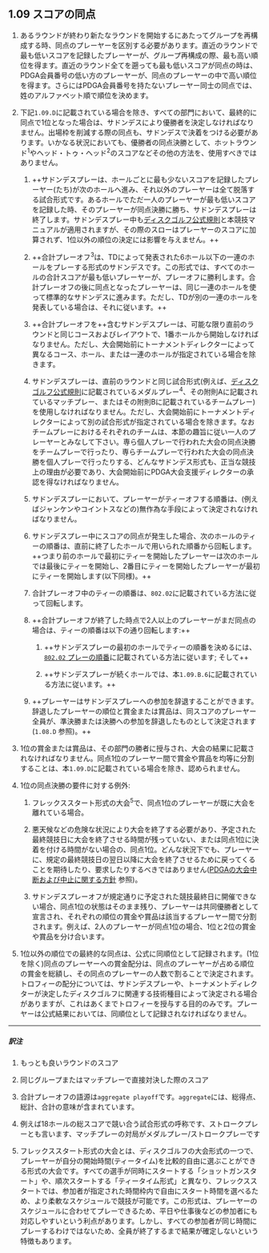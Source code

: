 ## 1.09 スコアの同点

1. あるラウンドが終わり新たなラウンドを開始するにあたってグループを再構成する時、同点のプレーヤーを区別する必要があります。直近のラウンドで最も低いスコアを記録したプレーヤーが、グループ再構成の際、最も高い順位を得ます。直近のラウンド全てを遡っても最も低いスコアが同点の時は、PDGA会員番号の低い方のプレーヤーが、同点のプレーヤーの中で高い順位を得ます。さらにはPDGA会員番号を持たないプレーヤー同士の同点では、姓のアルファベット順で順位を決めます。

1. 下記`1.09.D`に記載されている場合を除き、すべての部門において、最終的に同点で1位となった場合は、サドンデスにより優勝者を決定しなければなりません。出場枠を削減する際の同点も、サドンデスで決着をつける必要があります。いかなる状況においても、優勝者の同点決勝として、ホットラウンド<sup>1</sup>やヘッド・トゥ・ヘッド<sup>2</sup>のスコアなどその他の方法を、使用すべきではありません。

    1. ++サドンデスプレーは、ホールごとに最も少ないスコアを記録したプレーヤー(たち)が次のホールへ進み、それ以外のプレーヤーは全て脱落する試合形式です。あるホールでただ一人のプレーヤーが最も低いスコアを記録した時、そのプレーヤーが同点決勝に勝ち、サドンデスプレーは終了します。サドンデスプレー中も[ディスクゴルフ公式規則]()と本競技マニュアルが適用されますが、その際のスローはプレーヤーのスコアに加算されず、1位以外の順位の決定には影響を与えません。++

    1. ++合計プレーオフ<sup>3</sup>は、TDによって発表された6ホール以下の一連のホールをプレーする形式のサドンデスです。この形式では、すべてのホールの合計スコアが最も低いプレーヤーが、プレーオフに勝利します。合計プレーオフの後に同点となったプレーヤーは、同じ一連のホールを使って標準的なサドンデスに進みます。ただし、TDが別の一連のホールを発表している場合は、それに従います。++

    1. ++合計プレーオフを++含むサドンデスプレーは、可能な限り直前のラウンドと同じコースおよびレイアウトで、1番ホールから開始しなければなりません。ただし、大会開始前にトーナメントディレクターによって異なるコース、ホール、または一連のホールが指定されている場合を除きます。

    1. サドンデスプレーは、直前のラウンドと同じ試合形式(例えば、[ディスクゴルフ公式規則]()に記載されているメダルプレー<sup>4</sup>、その附則Aに記載されているマッチプレー、またはその附則Bに記載されているチームプレー)を使用しなければなりません。ただし、大会開始前にトーナメントディレクターによって別の試合形式が指定されている場合を除きます。なおチームプレーにおけるそれぞれのチームは、本節の趣旨に従い一人のプレーヤーとみなして下さい。専ら個人プレーで行われた大会の同点決勝をチームプレーで行ったり、専らチームプレーで行われた大会の同点決勝を個人プレーで行ったりする、どんなサドンデス形式も、正当な競技上の理由が必要であり、大会開始前にPDGA大会支援ディレクターの承認を得なければなりません。

    1. サドンデスプレーにおいて、プレーヤーがティーオフする順番は、(例えばジャンケンやコイントスなどの)無作為な手段によって決定されなければなりません。

    1. サドンデスプレー中にスコアの同点が発生した場合、次のホールのティーの順番は、直前に終了したホールで用いられた順番から回転します。++つまり前のホールで最初にティーを開始したプレーヤーは次のホールでは最後にティーを開始し、2番目にティーを開始したプレーヤーが最初にティーを開始します(以下同様)。++

    1. 合計プレーオフ中のティーの順番は、`802.02`に記載されている方法に従って回転します。

    1. ++合計プレーオフが終了した時点で2人以上のプレーヤーがまだ同点の場合は、ティーの順番は以下の通り回転します:++

        1. ++サドンデスプレーの最初のホールでティーの順番を決めるには、[`802.02` プレーの順番]()に記載されている方法に従います; そして++

        1. ++サドンデスプレーが続くホールでは、本`1.09.B.6`に記載されている方法に従います。++

    1. ++プレーヤーはサドンデスプレーへの参加を辞退することができます。辞退したプレーヤーの順位と賞金または賞品は、同スコアのプレーヤー全員が、準決勝または決勝への参加を辞退したものとして決定されます(`1.08.D` 参照)。++

1. 1位の賞金または賞品は、その部門の勝者に授与され、大会の結果に記載されなければなりません。同点1位のプレーヤー間で賞金や賞品を均等に分割することは、本`1.09.D`に記載されている場合を除き、認められません。

1. 1位の同点決勝の要件に対する例外:

    1. フレックススタート形式の大会<sup>5</sup>で、同点1位のプレーヤーが既に大会を離れている場合。

    1. 悪天候などの危険な状況により大会を終了する必要があり、予定された最終競技日に大会を終了させる時間が残っていない、または同点1位に決着を付ける時間がない場合の、同点1位。どんな状況下でも、プレーヤーに、規定の最終競技日の翌日以降に大会を終了させるために戻ってくることを期待したり、要求したりするべきではありません([PDGAの大会中断および中止に関する方針]() 参照)。

    1. サドンデスプレーオフが規定通りに予定された競技最終日に開催できない場合、同点1位の状態はそのまま残り、プレーヤーは共同優勝者として宣言され、それぞれの順位の賞金や賞品は該当するプレーヤー間で分割されます。例えば、2人のプレーヤーが同点1位の場合、1位と2位の賞金や賞品を分け合います。

1. 1位以外の順位での最終的な同点は、公式に同順位として記録されます。(1位を除く)同点のプレーヤーへの賞金配分は、同点のプレーヤーが占める順位の賞金を総額し、その同点のプレーヤーの人数で割ることで決定されます。トロフィーの配分については、サドンデスプレーや、トーナメントディレクターが決定したディスクゴルフに関連する技術種目によって決定される場合がありますが、これはあくまでトロフィーを授与する目的のみです。プレーヤーは公式結果においては、同順位として記録されなければなりません。

___
##### 訳注
1. もっとも良いラウンドのスコア

1. 同じグループまたはマッチプレーで直接対決した際のスコア

1. 合計プレーオフの語源は`aggregate playoff`です。`aggregate`には、総得点、総計、合計の意味が含まれています。

1. 例えば18ホールの総スコアで競い合う試合形式の呼称です、ストロークプレーとも言います、マッチプレーの対局がメダルプレー/ストロークプレーです

1. フレックススタート形式の大会とは、ディスクゴルフの大会形式の一つで、プレーヤーが自分の開始時間(ティータイム)を比較的自由に選ぶことができる形式の大会です。すべての選手が同時にスタートする「ショットガンスタート」や、順次スタートする「ティータイム形式」と異なり、フレックススタートでは、参加者が指定された時間枠内で自由にスタート時間を選べるため、より柔軟なスケジュールで競技が可能です。この形式は、プレーヤーのスケジュールに合わせてプレーできるため、平日や仕事後などの参加者にも対応しやすいという利点があります。しかし、すべての参加者が同じ時間にプレーするわけではないため、全員が終了するまで結果が確定しないという特徴もあります。